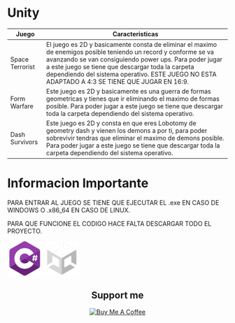 # Unity
| Juego | Caracteristicas |
|-----------------|-------|
| Space Terrorist | El juego es 2D y basicamente consta de eliminar el maximo de enemigos posible teniendo un record y conforme se va avanzando se van consiguiendo power ups. Para poder jugar a este juego se tiene que descargar toda la carpeta dependiendo del sistema operativo. ESTE JUEGO NO ESTA ADAPTADO A 4:3 SE TIENE QUE JUGAR EN 16:9. | 
| Form Warfare | Este juego es 2D y basicamente es una guerra de formas geometricas y tienes que ir eliminando el maximo de formas posible. Para poder jugar a este juego se tiene que descargar toda la carpeta dependiendo del sistema operativo. |
| Dash Survivors | Este juego es 2D y consta en que eres Lobotomy de geometry dash y vienen los demons a por ti, para poder sobrevivir tendras que eliminar el maximo de demons posible. Para poder jugar a este juego se tiene que descargar toda la carpeta dependiendo del sistema operativo. |

# Informacion Importante
PARA ENTRAR AL JUEGO SE TIENE QUE EJECUTAR EL .exe EN CASO DE WINDOWS O .x86_64 EN CASO DE LINUX.

PARA QUE FUNCIONE EL CODIGO HACE FALTA DESCARGAR TODO EL PROYECTO.

![C# logo](https://raw.githubusercontent.com/Eriquito00/Eriquito00/main/img/c-sharp.png)
![Unity logo](https://raw.githubusercontent.com/Eriquito00/Eriquito00/main/img/unity.png)

<center>
  <h2>Support me</h2>
  <a href="https://www.buymeacoffee.com/eriquito00"><img src="https://cdn.buymeacoffee.com/buttons/v2/default-red.png" alt="Buy Me A Coffee" width="150"></a>
</center>
